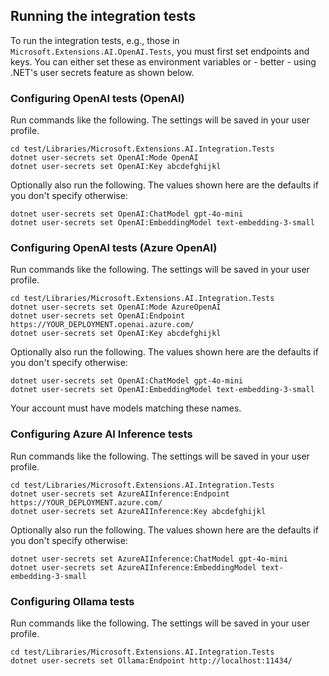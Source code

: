 ## Running the integration tests

To run the integration tests, e.g., those in `Microsoft.Extensions.AI.OpenAI.Tests`, you must first set endpoints and keys. You can either set these as environment variables or - better - using .NET's user secrets feature as shown below.

### Configuring OpenAI tests (OpenAI)

Run commands like the following. The settings will be saved in your user profile.

```
cd test/Libraries/Microsoft.Extensions.AI.Integration.Tests
dotnet user-secrets set OpenAI:Mode OpenAI
dotnet user-secrets set OpenAI:Key abcdefghijkl
```

Optionally also run the following. The values shown here are the defaults if you don't specify otherwise:

```
dotnet user-secrets set OpenAI:ChatModel gpt-4o-mini
dotnet user-secrets set OpenAI:EmbeddingModel text-embedding-3-small
```

### Configuring OpenAI tests (Azure OpenAI)

Run commands like the following. The settings will be saved in your user profile.

```
cd test/Libraries/Microsoft.Extensions.AI.Integration.Tests
dotnet user-secrets set OpenAI:Mode AzureOpenAI
dotnet user-secrets set OpenAI:Endpoint https://YOUR_DEPLOYMENT.openai.azure.com/
dotnet user-secrets set OpenAI:Key abcdefghijkl
```

Optionally also run the following. The values shown here are the defaults if you don't specify otherwise:

```
dotnet user-secrets set OpenAI:ChatModel gpt-4o-mini
dotnet user-secrets set OpenAI:EmbeddingModel text-embedding-3-small
```

Your account must have models matching these names.

### Configuring Azure AI Inference tests

Run commands like the following. The settings will be saved in your user profile.

```
cd test/Libraries/Microsoft.Extensions.AI.Integration.Tests
dotnet user-secrets set AzureAIInference:Endpoint https://YOUR_DEPLOYMENT.azure.com/
dotnet user-secrets set AzureAIInference:Key abcdefghijkl
```

Optionally also run the following. The values shown here are the defaults if you don't specify otherwise:

```
dotnet user-secrets set AzureAIInference:ChatModel gpt-4o-mini
dotnet user-secrets set AzureAIInference:EmbeddingModel text-embedding-3-small
```

### Configuring Ollama tests

Run commands like the following. The settings will be saved in your user profile.

```
cd test/Libraries/Microsoft.Extensions.AI.Integration.Tests
dotnet user-secrets set Ollama:Endpoint http://localhost:11434/
```
